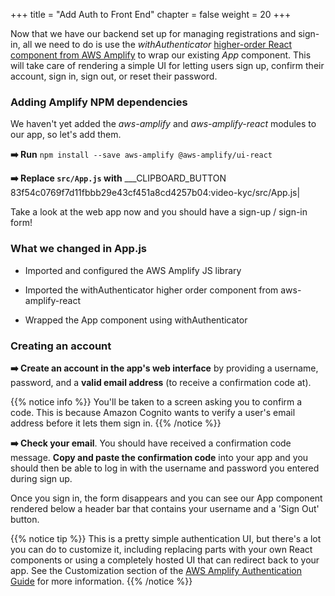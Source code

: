 +++
title = "Add Auth to Front End"
chapter = false
weight = 20
+++

Now that we have our backend set up for managing registrations and sign-in, all we need to do is use the _withAuthenticator_ [higher-order React component from AWS Amplify](https://aws-amplify.github.io/amplify-js/media/authentication_guide.html#using-components-in-react) to wrap our existing _App_ component. This will take care of rendering a simple UI for letting users sign up, confirm their account, sign in, sign out, or reset their password.

### Adding Amplify NPM dependencies

We haven't yet added the *aws-amplify* and *aws-amplify-react* modules to our app, so let's add them.

**➡️ Run** `npm install --save aws-amplify @aws-amplify/ui-react`

**➡️ Replace `src/App.js` with** ___CLIPBOARD_BUTTON 83f54c0769f7d11fbbb29e43cf451a8cd4257b04:video-kyc/src/App.js|

Take a look at the web app now and you should have a sign-up / sign-in form!

### What we changed in App.js

- Imported and configured the AWS Amplify JS library

- Imported the withAuthenticator higher order component from aws-amplify-react

- Wrapped the App component using withAuthenticator

### Creating an account

**➡️ Create an account in the app's web interface** by providing a username, password, and a **valid email address** (to receive a confirmation code at).

{{% notice info %}}
You'll be taken to a screen asking you to confirm a code. This is because Amazon Cognito wants to verify a user's email address before it lets them sign in. 
{{% /notice %}}

**➡️ Check your email**. You should have received a confirmation code message. **Copy and paste the confirmation code** into your app and you should then be able to log in with the username and password you entered during sign up. 

Once you sign in, the form disappears and you can see our App component rendered below a header bar that contains your username and a 'Sign Out' button.

{{% notice tip %}}
This is a pretty simple authentication UI, but there's a lot you can do to customize it, including replacing parts with your own React components or using a completely hosted UI that can redirect back to your app. See the Customization section of the [AWS Amplify Authentication Guide](https://aws.github.io/aws-amplify/media/authentication_guide#customization) for more information.
{{% /notice %}}